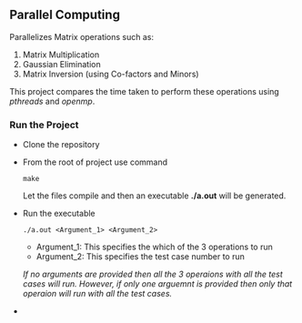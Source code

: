 ## Parallel Computing

Parallelizes Matrix operations such as:

1. Matrix Multiplication
2. Gaussian Elimination
3. Matrix Inversion (using Co-factors and Minors)

This project compares the time taken to perform these operations using *pthreads* and *openmp*.


### Run the Project
* Clone the repository
* From the root of project use command
    ```
    make
    ```
    Let the files compile and then an executable **./a.out** will be generated.
* Run the executable
  ``` shell
  ./a.out <Argument_1> <Argument_2>
  ```
  * Argument_1: This specifies the which of the 3 operations to run
  * Argument_2: This specifies the test case number to run

  *If no arguments are provided then all the 3 operaions with all the test cases will run. However, if only one arguemnt is provided then only that operaion will run with all the test cases.*
* 
